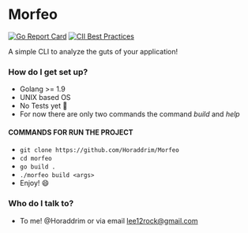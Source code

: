 # Morfeo

[![Go Report Card](https://goreportcard.com/badge/github.com/Horaddrim/Morfeo)](https://goreportcard.com/report/github.com/Horaddrim/Morfeo)
[![CII Best Practices](https://bestpractices.coreinfrastructure.org/projects/1531/badge)](https://bestpractices.coreinfrastructure.org/projects/1531)

A simple CLI to analyze the guts of your application!

### How do I get set up? ###

* Golang >= 1.9
* UNIX based OS
* No Tests yet :camel:
* For now there are only two commands the command *build* and *help*

#### COMMANDS FOR RUN THE PROJECT ####

* `git clone https://github.com/Horaddrim/Morfeo` 
* `cd morfeo`
* `go build .`
* `./morfeo build <args>`
* Enjoy! :smile:

### Who do I talk to? ###

* To me! @Horaddrim or via email lee12rock@gmail.com
